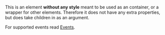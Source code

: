 This is an element **without any style** meant to be used as an container, or a wrapper for other elements.
Therefore it does not have any extra properties, but does take children in as an argument.

For supported events read [Events](Events).